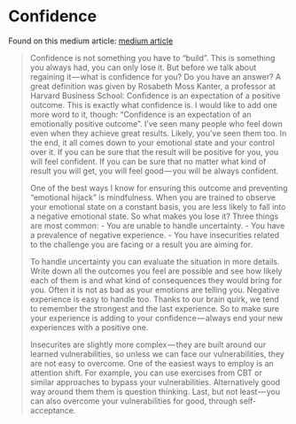 # Confidence

Found on this medium article: [medium article](https://medium.com/@SergeyIRL/confidence-is-not-something-you-have-to-build-129e747655e9)

> Confidence is not something you have to “build”.
> This is something you always had, you can only lose it. But before we talk about regaining it — what is confidence for you? Do you have an answer?
> A great definition was given by Rosabeth Moss Kanter, a professor at Harvard Business School:
> Confidence is an expectation of a positive outcome.
> This is exactly what confidence is. I would like to add one more word to it, though: “Confidence is an expectation of an emotionally positive outcome”. I’ve seen many people who feel down even when they achieve great results. Likely, you’ve seen them too.
> In the end, it all comes down to your emotional state and your control over it. If you can be sure that the result will be positive for you, you will feel confident. If you can be sure that no matter what kind of result you will get, you will feel good — you will be always confident.
>
> One of the best ways I know for ensuring this outcome and preventing “emotional hijack” is mindfulness. When you are trained to observe your emotional state on a constant basis, you are less likely to fall into a negative emotional state.
> So what makes you lose it?
> Three things are most common: - You are unable to handle uncertainty. - You have a prevalence of negative experience. - You have insecurities related to the challenge you are facing or a result you are aiming for.
>
> To handle uncertainty you can evaluate the situation in more details. Write down all the outcomes you feel are possible and see how likely each of them is and what kind of consequences they would bring for you. Often it is not as bad as your emotions are telling you.
> Negative experience is easy to handle too. Thanks to our brain quirk, we tend to remember the strongest and the last experience. So to make sure your experience is adding to your confidence — always end your new experiences with a positive one.
>
> Insecurites are slightly more complex — they are built around our learned vulnerabilities, so unless we can face our vulnerabilities, they are not easy to overcome. One of the easiest ways to employ is an attention shift. For example, you can use exercises from CBT or similar approaches to bypass your vulnerabilities. Alternatively good way around them them is question thinking. Last, but not least — you can also overcome your vulnerabilities for good, through self-acceptance.
